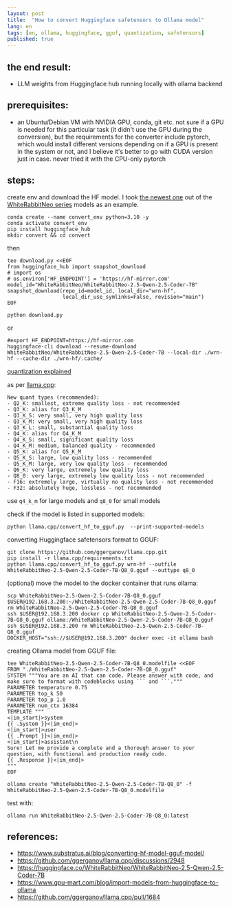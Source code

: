 ```yaml
---
layout: post
title:  "How to convert Huggingface safetensors to Ollama model"
lang: en
tags: [en, ollama, huggingface, gguf, quantization, safetensors]
published: true
---
```


## the end result:

- LLM weights from Huggingface hub running locally with ollama backend

## prerequisites:

- an Ubuntu/Debian VM with NVIDIA GPU, conda, git etc. not sure if a GPU is needed for this particular task (it didn't use the GPU during the conversion), but the requirements for the converter include pytorch, which would install different versions depending on if a GPU is present in the system or not, and I believe it's better to go with CUDA version just in case. never tried it with the CPU-only pytorch

## steps:

create env and download the HF model. I took [the newest one](https://huggingface.co/WhiteRabbitNeo/WhiteRabbitNeo-2.5-Qwen-2.5-Coder-7B) out of the [WhiteRabbitNeo series](https://www.whiterabbitneo.com/) models as an example.

```shell
conda create --name convert_env python=3.10 -y
conda activate convert_env
pip install huggingface_hub
mkdir convert && cd convert
```

then

```shell
tee download.py <<EOF
from huggingface_hub import snapshot_download
# import os
# os.environ['HF_ENDPOINT'] = 'https://hf-mirror.com'
model_id="WhiteRabbitNeo/WhiteRabbitNeo-2.5-Qwen-2.5-Coder-7B"
snapshot_download(repo_id=model_id, local_dir="wrn-hf",
                  local_dir_use_symlinks=False, revision="main")
EOF

python download.py
```

or

```shell
#export HF_ENDPOINT=https://hf-mirror.com
huggingface-cli download --resume-download WhiteRabbitNeo/WhiteRabbitNeo-2.5-Qwen-2.5-Coder-7B --local-dir ./wrn-hf --cache-dir ./wrn-hf/.cache/
```



[quantization explained](https://github.com/ggerganov/llama.cpp/pull/1684)


as per [llama.cpp](https://github.com/ggerganov/llama.cpp/blob/5f6e0c0dff1e7a89331e6b25eca9a9fd71324069/examples/make-ggml.py):
```
New quant types (recommended):
- Q2_K: smallest, extreme quality loss - not recommended
- Q3_K: alias for Q3_K_M
- Q3_K_S: very small, very high quality loss
- Q3_K_M: very small, very high quality loss
- Q3_K_L: small, substantial quality loss
- Q4_K: alias for Q4_K_M
- Q4_K_S: small, significant quality loss
- Q4_K_M: medium, balanced quality - recommended
- Q5_K: alias for Q5_K_M
- Q5_K_S: large, low quality loss - recommended
- Q5_K_M: large, very low quality loss - recommended
- Q6_K: very large, extremely low quality loss
- Q8_0: very large, extremely low quality loss - not recommended
- F16: extremely large, virtually no quality loss - not recommended
- F32: absolutely huge, lossless - not recommended
```

use `q4_k_m` for large models and `q8_0` for small models

check if the model is listed in supported models:

```shell
python llama.cpp/convert_hf_to_gguf.py  --print-supported-models
```

converting Huggingface safetensors format to GGUF:

```shell
git clone https://github.com/ggerganov/llama.cpp.git
pip install -r llama.cpp/requirements.txt
python llama.cpp/convert_hf_to_gguf.py wrn-hf --outfile WhiteRabbitNeo-2.5-Qwen-2.5-Coder-7B-Q8_0.gguf --outtype q8_0
```

(optional) move the model to the docker container that runs ollama:

```shell
scp WhiteRabbitNeo-2.5-Qwen-2.5-Coder-7B-Q8_0.gguf $USER@192.168.3.200:~/WhiteRabbitNeo-2.5-Qwen-2.5-Coder-7B-Q8_0.gguf
rm WhiteRabbitNeo-2.5-Qwen-2.5-Coder-7B-Q8_0.gguf
ssh $USER@192.168.3.200 docker cp WhiteRabbitNeo-2.5-Qwen-2.5-Coder-7B-Q8_0.gguf ollama:/WhiteRabbitNeo-2.5-Qwen-2.5-Coder-7B-Q8_0.gguf
ssh $USER@192.168.3.200 rm WhiteRabbitNeo-2.5-Qwen-2.5-Coder-7B-Q8_0.gguf
DOCKER_HOST="ssh://$USER@192.168.3.200" docker exec -it ollama bash
```

creating Ollama model from GGUF file:

```shell
tee WhiteRabbitNeo-2.5-Qwen-2.5-Coder-7B-Q8_0.modelfile <<EOF
FROM "./WhiteRabbitNeo-2.5-Qwen-2.5-Coder-7B-Q8_0.gguf"
SYSTEM """You are an AI that can code. Please answer with code, and make sure to format with codeblocks using ``` and ```."""
PARAMETER temperature 0.75
PARAMETER top_k 50
PARAMETER top_p 1.0
PARAMETER num_ctx 16384
TEMPLATE """
<|im_start|>system
{{ .System }}<|im_end|>
<|im_start|>user
{{ .Prompt }}<|im_end|>
<|im_start|>assistant\n
Sure! Let me provide a complete and a thorough answer to your question, with functional and production ready code.
{{ .Response }}<|im_end|>
"""
EOF

ollama create "WhiteRabbitNeo-2.5-Qwen-2.5-Coder-7B-Q8_0" -f WhiteRabbitNeo-2.5-Qwen-2.5-Coder-7B-Q8_0.modelfile

```

test with:

```shell
ollama run WhiteRabbitNeo-2.5-Qwen-2.5-Coder-7B-Q8_0:latest
```

## references:

- https://www.substratus.ai/blog/converting-hf-model-gguf-model/
- https://github.com/ggerganov/llama.cpp/discussions/2948
- https://huggingface.co/WhiteRabbitNeo/WhiteRabbitNeo-2.5-Qwen-2.5-Coder-7B
- https://www.gpu-mart.com/blog/import-models-from-huggingface-to-ollama
- https://github.com/ggerganov/llama.cpp/pull/1684